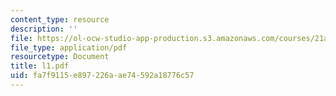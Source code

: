 ```yaml
---
content_type: resource
description: ''
file: https://ol-ocw-studio-app-production.s3.amazonaws.com/courses/21a-212-myth-ritual-and-symbolism-spring-2004/fa7f9115e897226aae74592a18776c57_l1.pdf
file_type: application/pdf
resourcetype: Document
title: l1.pdf
uid: fa7f9115-e897-226a-ae74-592a18776c57
---
```

